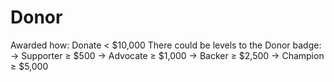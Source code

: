 # Donor

Awarded how: Donate < $10,000
There could be levels to the Donor badge:
→ Supporter ≥ $500
→ Advocate ≥ $1,000
→ Backer ≥ $2,500
→ Champion ≥ $5,000